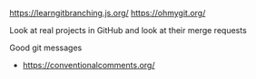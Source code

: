 https://learngitbranching.js.org/
https://ohmygit.org/

Look at real projects in GitHub and look at their merge requests

Good git messages
- https://conventionalcomments.org/


